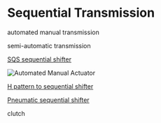 # Sequential Transmission

automated manual transmission

semi-automatic transmission

[SQS sequential shifter](http://www.sqsracing.com/produkt/296:384:sqs-sequent-shifter-mitsubishi-evo)

![Automated Manual Actuator](Images/Sequential.png)

[H pattern to sequential shifter](https://www.physicsforums.com/threads/h-pattern-to-sequential-shifter.563586/)

[Pneumatic sequential shifter](https://www.miataturbo.net/suspension-brakes-drivetrain-49/pneumatic-sequential-shifter-93080)

clutch
